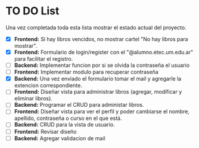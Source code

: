 # TO DO List

Una vez completada toda esta lista mostrar el estado actual del proyecto.

 - [x] **Frontend:** Si hay libros vencidos, no mostrar cartel "No hay libros para mostrar".
 - [x] **Frontend:** Formulario de login/register con el "@alumno.etec.um.edu.ar" para facilitar el registro.
 - [ ] **Backend:** Implementar funcion por si se olvida la contraseña el usuario
 - [ ] **Frontend:** Implementar modulo para recuperar contraseña
 - [x] **Backend:** Una vez enviado el formulario tomar el mail y agregarle la extencion correspondiente.
 - [ ] **Frontend:** Diseñar vista para administrar libros (agregar, modificar y eliminar libros).
 - [ ] **Backend:** Programar el CRUD para administar libros.
 - [ ] **Frontend:** Diseñar vista para ver el perfil y poder cambiarse el nombre, apellido, contraseña o curso en el que está.
 - [ ] **Backend:** CRUD para la vista de usuario.
 - [ ] **Frontend:** Revisar diseño
 - [ ] **Backend:** Agregar validacion de mail